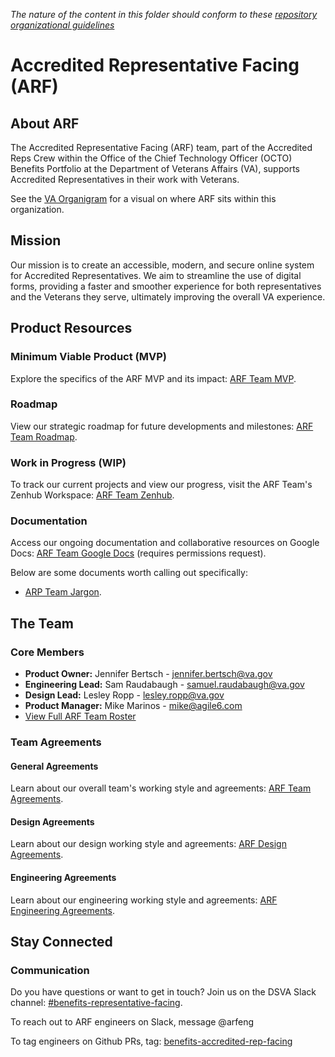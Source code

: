 _The nature of the content in this folder should conform to these [repository organizational guidelines](https://github.com/department-of-veterans-affairs/va.gov-team/blob/master/platform/working-with-vsp/orientation/repo-guidelines.md#about-the-platform-products-and-teams-folders)_

# Accredited Representative Facing (ARF)

## About ARF

The Accredited Representative Facing (ARF) team, part of the Accredited Reps Crew within the Office of the Chief Technology Officer (OCTO) Benefits Portfolio at the Department of Veterans Affairs (VA), supports Accredited Representatives in their work with Veterans.

See the [VA Organigram](https://app.mural.co/t/departmentofveteransaffairs9999/m/departmentofveteransaffairs9999/1678236223248/ef60b22feff4aa22c594256683b81988abc1f181?invited=true&sender=u44da4f823ec94118a7079396) for a visual on where ARF sits within this organization.

## Mission

Our mission is to create an accessible, modern, and secure online system for Accredited Representatives. We aim to streamline the use of digital forms, providing a faster and smoother experience for both representatives and the Veterans they serve, ultimately improving the overall VA experience.

## Product Resources

### Minimum Viable Product (MVP)

Explore the specifics of the ARF MVP and its impact: [ARF Team MVP](/products/accredited-representative-facing/product-info/minimum-viable-product.md).

### Roadmap

View our strategic roadmap for future developments and milestones: [ARF Team Roadmap](https://app.mural.co/t/departmentofveteransaffairs9999/m/departmentofveteransaffairs9999/1705012017021/1d76cf5fe7c9aab8ee495159f04a4e45853cdae8?sender=uc9e0a2b4a5929fc36a737045).

### Work in Progress (WIP)

To track our current projects and view our progress, visit the ARF Team's Zenhub Workspace: [ARF Team Zenhub](https://app.zenhub.com/workspaces/accredited-representative-facing-team-65453a97a9cc36069a2ad1d6/board).

### Documentation

Access our ongoing documentation and collaborative resources on Google Docs: [ARF Team Google Docs](https://drive.google.com/drive/u/0/folders/1xvKh-lGc2nGcpAKT4LBbqOglejmYKign) (requires permissions request).

Below are some documents worth calling out specifically:

* [ARP Team Jargon](/products/accredited-representative-facing/product-info/team-jargon.md).

## The Team

### Core Members

- **Product Owner:** Jennifer Bertsch - [jennifer.bertsch@va.gov](mailto:jennifer.bertsch@va.gov)
- **Engineering Lead:** Sam Raudabaugh - [samuel.raudabaugh@va.gov](mailto:samuel.raudabaugh@va.gov)
- **Design Lead:** Lesley Ropp - [lesley.ropp@va.gov](mailto:lesley.ropp@va.gov)
- **Product Manager:** Mike Marinos - [mike@agile6.com](mailto:mike@agile6.com)
- [View Full ARF Team Roster](https://github.com/orgs/department-of-veterans-affairs/projects/947/views/4)

### Team Agreements

#### General Agreements

Learn about our overall team's working style and agreements: [ARF Team Agreements](/teams/vso/teams/accredited-representative-facing/process/team-agreements.md).

#### Design Agreements

Learn about our design working style and agreements: [ARF Design Agreements](/teams/vso/teams/accredited-representative-facing/process/design-agreements.md).

#### Engineering Agreements

Learn about our engineering working style and agreements: [ARF Engineering Agreements](/teams/vso/teams/accredited-representative-facing/process/engineering-agreements.md).

## Stay Connected

### Communication

Do you have questions or want to get in touch? Join us on the DSVA Slack channel: [#benefits-representative-facing](https://dsva.slack.com/archives/C05SUUM4GAW).

To reach out to ARF engineers on Slack, message @arfeng

To tag engineers on Github PRs, tag: [benefits-accredited-rep-facing]([url](https://github.com/orgs/department-of-veterans-affairs/teams/benefits-accredited-rep-facing)https://github.com/orgs/department-of-veterans-affairs/teams/benefits-accredited-rep-facing)
